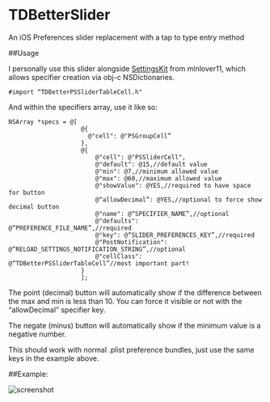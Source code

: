 # TDBetterSlider
An iOS Preferences slider replacement with a tap to type entry method

##Usage

I personally use this slider alongside [SettingsKit](https://github.com/mlnlover11/SettingsKit) from mlnlover11, which allows specifier creation via obj-c NSDictionaries.

```objc
#import “TDBetterPSSliderTableCell.h"
```
And within the specifiers array, use it like so:
```objc
NSArray *specs = @[
                    @{
                      @"cell": @"PSGroupCell”
                    },
                    @{
                        @"cell": @"PSSliderCell",
                        @"default": @15,//default value
                        @"min": @7,//minimum allowed value
                        @"max": @60,//maximum allowed value
                        @"showValue": @YES,//required to have space for button
                        @“allowDecimal”: @YES,//optional to force show decimal button
                        @"name": @“SPECIFIER_NAME”,//optional
                        @"defaults": @“PREFERENCE_FILE_NAME”,//required
                        @"key": @“SLIDER_PREFERENCES_KEY”,//required
                        @"PostNotification": @“RELOAD_SETTINGS_NOTIFICATION_STRING”,//optional
                        @"cellClass": @“TDBetterPSSliderTableCell”//most important part!
                    }
                    ];
```
The point (decimal) button will automatically show if the difference between the max and min is less than 10. You can force it visible or not with the “allowDecimal” specifier key.

The negate (minus) button will automatically show if the minimum value is a negative number.

This should work with normal .plist preference bundles, just use the same keys in the example above.

##Example:

![screenshot](http://i.imgur.com/46bLwBJ.png)
